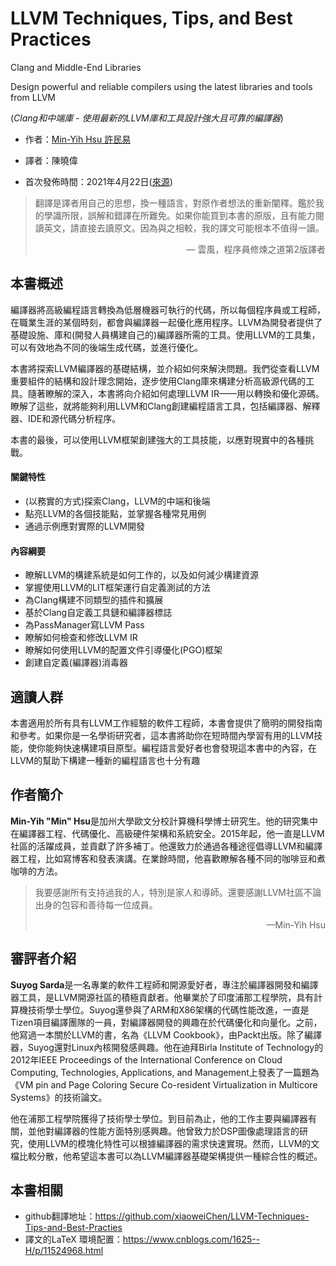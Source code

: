 # LLVM Techniques, Tips, and Best Practices 

Clang and Middle-End Libraries

Design powerful and reliable compilers using the latest libraries and tools from LLVM

(*Clang和中端庫 - 使用最新的LLVM庫和工具設計強大且可靠的編譯器*)

* 作者：[Min-Yih Hsu 許民易](https://github.com/mshockwave)

* 譯者：陳曉偉

* 首次發佈時間：2021年4月22日([來源](https://www.amazon.com/Techniques-Practices-Clang-Middle-End-Libraries/dp/1838824952))

> 翻譯是譯者用自己的思想，換一種語言，對原作者想法的重新闡釋。鑑於我的學識所限，誤解和錯譯在所難免。如果你能買到本書的原版，且有能力閱讀英文，請直接去讀原文。因為與之相較，我的譯文可能根本不值得一讀。
>
> <p align="right"> — 雲風，程序員修煉之道第2版譯者</p>

## 本書概述

編譯器將高級編程語言轉換為低層機器可執行的代碼，所以每個程序員或工程師，在職業生涯的某個時刻，都會與編譯器一起優化應用程序。LLVM為開發者提供了基礎設施、庫和(開發人員構建自己的)編譯器所需的工具。使用LLVM的工具集，可以有效地為不同的後端生成代碼，並進行優化。

本書將探索LLVM編譯器的基礎結構，並介紹如何來解決問題。我們從查看LLVM重要組件的結構和設計理念開始，逐步使用Clang庫來構建分析高級源代碼的工具。隨著瞭解的深入，本書將向介紹如何處理LLVM IR——用以轉換和優化源碼。瞭解了這些，就將能夠利用LLVM和Clang創建編程語言工具，包括編譯器、解釋器、IDE和源代碼分析程序。

本書的最後，可以使用LLVM框架創建強大的工具技能，以應對現實中的各種挑戰。

#### 關鍵特性

- (以務實的方式)探索Clang，LLVM的中端和後端
- 點亮LLVM的各個技能點，並掌握各種常見用例
- 通過示例應對實際的LLVM開發

#### 內容綱要

- 瞭解LLVM的構建系統是如何工作的，以及如何減少構建資源
- 掌握使用LLVM的LIT框架運行自定義測試的方法
- 為Clang構建不同類型的插件和擴展
- 基於Clang自定義工具鏈和編譯器標誌
- 為PassManager寫LLVM Pass
- 瞭解如何檢查和修改LLVM IR
- 瞭解如何使用LLVM的配置文件引導優化(PGO)框架
- 創建自定義(編譯器)消毒器



## 適讀人群

本書適用於所有具有LLVM工作經驗的軟件工程師，本書會提供了簡明的開發指南和參考。如果你是一名學術研究者，這本書將助你在短時間內學習有用的LLVM技能，使你能夠快速構建項目原型。編程語言愛好者也會發現這本書中的內容，在LLVM的幫助下構建一種新的編程語言也十分有趣



## 作者簡介

**Min-Yih "Min" Hsu**是加州大學歐文分校計算機科學博士研究生。他的研究集中在編譯器工程、代碼優化、高級硬件架構和系統安全。2015年起，他一直是LLVM社區的活躍成員，並貢獻了許多補丁。他還致力於通過各種途徑倡導LLVM和編譯器工程，比如寫博客和發表演講。在業餘時間，他喜歡瞭解各種不同的咖啡豆和煮咖啡的方法。

> 我要感謝所有支持過我的人，特別是家人和導師。還要感謝LLVM社區不論出身的包容和善待每一位成員。
>
> <p align="right"> —Min-Yih Hsu</p>

## 審評者介紹

**Suyog Sarda**是一名專業的軟件工程師和開源愛好者，專注於編譯器開發和編譯器工具，是LLVM開源社區的積極貢獻者。他畢業於了印度浦那工程學院，具有計算機技術學士學位。Suyog還參與了ARM和X86架構的代碼性能改進，一直是Tizen項目編譯團隊的一員，對編譯器開發的興趣在於代碼優化和向量化。之前，他寫過一本關於LLVM的書，名為《LLVM Cookbook》，由Packt出版。除了編譯器，Suyog還對Linux內核開發感興趣。他在迪拜Birla Institute of Technology的2012年IEEE Proceedings of the International Conference on Cloud Computing, Technologies, Applications, and Management上發表了一篇題為《VM pin and Page Coloring Secure Co-resident Virtualization in Multicore Systems》的技術論文。

他在浦那工程學院獲得了技術學士學位。到目前為止，他的工作主要與編譯器有關，並他對編譯器的性能方面特別感興趣。他曾致力於DSP圖像處理語言的研究，使用LLVM的模塊化特性可以根據編譯器的需求快速實現。然而，LLVM的文檔比較分散，他希望這本書可以為LLVM編譯器基礎架構提供一種綜合性的概述。



## 本書相關

* github翻譯地址：https://github.com/xiaoweiChen/LLVM-Techniques-Tips-and-Best-Practies
* 譯文的LaTeX 環境配置：https://www.cnblogs.com/1625--H/p/11524968.html 

